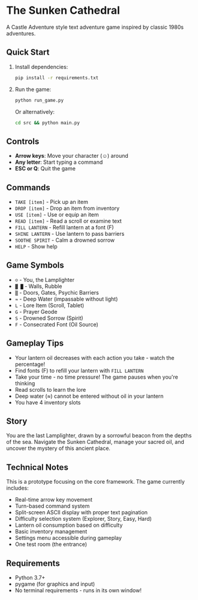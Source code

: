 # The Sunken Cathedral

A Castle Adventure style text adventure game inspired by classic 1980s adventures.

## Quick Start

1. Install dependencies:
   ```bash
   pip install -r requirements.txt
   ```

2. Run the game:
   ```bash
   python run_game.py
   ```
   
   Or alternatively:
   ```bash
   cd src && python main.py
   ```

## Controls

- **Arrow keys**: Move your character (☺) around
- **Any letter**: Start typing a command
- **ESC or Q**: Quit the game

## Commands

- `TAKE [item]` - Pick up an item
- `DROP [item]` - Drop an item from inventory  
- `USE [item]` - Use or equip an item
- `READ [item]` - Read a scroll or examine text
- `FILL LANTERN` - Refill lantern at a font (F)
- `SHINE LANTERN` - Use lantern to pass barriers
- `SOOTHE SPIRIT` - Calm a drowned sorrow
- `HELP` - Show help

## Game Symbols

- `☺` - You, the Lamplighter
- `▓ █` - Walls, Rubble  
- `▒` - Doors, Gates, Psychic Barriers
- `≈` - Deep Water (impassable without light)
- `L` - Lore Item (Scroll, Tablet)
- `G` - Prayer Geode
- `S` - Drowned Sorrow (Spirit)
- `F` - Consecrated Font (Oil Source)

## Gameplay Tips

- Your lantern oil decreases with each action you take - watch the percentage!
- Find fonts (F) to refill your lantern with `FILL LANTERN`
- Take your time - no time pressure! The game pauses when you're thinking
- Read scrolls to learn the lore
- Deep water (≈) cannot be entered without oil in your lantern
- You have 4 inventory slots

## Story

You are the last Lamplighter, drawn by a sorrowful beacon from the depths of the sea. Navigate the Sunken Cathedral, manage your sacred oil, and uncover the mystery of this ancient place.

## Technical Notes

This is a prototype focusing on the core framework. The game currently includes:
- Real-time arrow key movement
- Turn-based command system
- Split-screen ASCII display with proper text pagination
- Difficulty selection system (Explorer, Story, Easy, Hard)
- Lantern oil consumption based on difficulty
- Basic inventory management
- Settings menu accessible during gameplay
- One test room (the entrance)

## Requirements

- Python 3.7+
- pygame (for graphics and input)
- No terminal requirements - runs in its own window! 